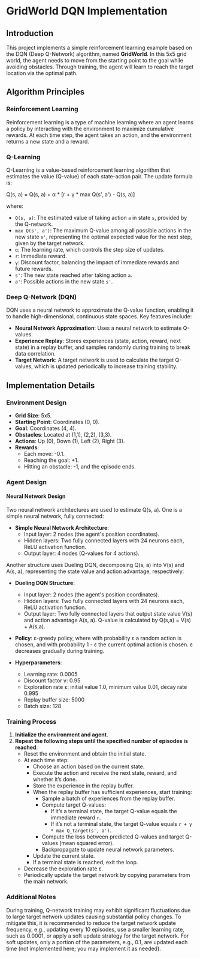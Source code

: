 # GridWorld DQN Implementation

## Introduction

This project implements a simple reinforcement learning example based on the DQN (Deep Q-Network) algorithm, named **GridWorld**. In this 5x5 grid world, the agent needs to move from the starting point to the goal while avoiding obstacles. Through training, the agent will learn to reach the target location via the optimal path.

## Algorithm Principles

### Reinforcement Learning

Reinforcement learning is a type of machine learning where an agent learns a policy by interacting with the environment to maximize cumulative rewards. At each time step, the agent takes an action, and the environment returns a new state and a reward.

### Q-Learning

Q-Learning is a value-based reinforcement learning algorithm that estimates the value (Q-value) of each state-action pair. The update formula is:

Q(s, a) = Q(s, a) + α * [r + γ * max Q(s', a') - Q(s, a)]

where:

- `Q(s, a)`: The estimated value of taking action `a` in state `s`, provided by the Q-network.
- `max Q(s', a')`: The maximum Q-value among all possible actions in the new state `s'`, representing the optimal expected value for the next step, given by the target network.
- `α`: The learning rate, which controls the step size of updates.
- `r`: Immediate reward.
- `γ`: Discount factor, balancing the impact of immediate rewards and future rewards.
- `s'`: The new state reached after taking action `a`.
- `a'`: Possible actions in the new state `s'`.

### Deep Q-Network (DQN)

DQN uses a neural network to approximate the Q-value function, enabling it to handle high-dimensional, continuous state spaces. Key features include:

- **Neural Network Approximation**: Uses a neural network to estimate Q-values.
- **Experience Replay**: Stores experiences (state, action, reward, next state) in a replay buffer, and samples randomly during training to break data correlation.
- **Target Network**: A target network is used to calculate the target Q-values, which is updated periodically to increase training stability.

## Implementation Details

### Environment Design

- **Grid Size**: 5x5.
- **Starting Point**: Coordinates (0, 0).
- **Goal**: Coordinates (4, 4).
- **Obstacles**: Located at (1,1), (2,2), (3,3).
- **Actions**: Up (0), Down (1), Left (2), Right (3).
- **Rewards**:
  - Each move: -0.1.
  - Reaching the goal: +1.
  - Hitting an obstacle: -1, and the episode ends.

### Agent Design
#### Neural Network Design
Two neural network architectures are used to estimate Q(s, a). One is a simple neural network, fully connected:

- **Simple Neural Network Architecture**:
  - Input layer: 2 nodes (the agent's position coordinates).
  - Hidden layers: Two fully connected layers with 24 neurons each, ReLU activation function.
  - Output layer: 4 nodes (Q-values for 4 actions).

Another structure uses Dueling DQN, decomposing Q(s, a) into V(s) and A(s, a), representing the state value and action advantage, respectively:

- **Dueling DQN Structure**:
  - Input layer: 2 nodes (the agent's position coordinates).
  - Hidden layers: Two fully connected layers with 24 neurons each, ReLU activation function.
  - Output layer: Two fully connected layers that output state value V(s) and action advantage A(s, a). Q-value is calculated by Q(s,a) = V(s) + A(s,a).

- **Policy**: ε-greedy policy, where with probability ε a random action is chosen, and with probability 1 - ε the current optimal action is chosen. ε decreases gradually during training.

- **Hyperparameters**:
  - Learning rate: 0.0005
  - Discount factor γ: 0.95
  - Exploration rate ε: initial value 1.0, minimum value 0.01, decay rate 0.995
  - Replay buffer size: 5000
  - Batch size: 128

### Training Process

1. **Initialize the environment and agent**.
2. **Repeat the following steps until the specified number of episodes is reached**:
   - Reset the environment and obtain the initial state.
   - At each time step:
     - Choose an action based on the current state.
     - Execute the action and receive the next state, reward, and whether it’s done.
     - Store the experience in the replay buffer.
     - When the replay buffer has sufficient experiences, start training:
       - Sample a batch of experiences from the replay buffer.
       - Compute target Q-values:
         - If it’s a terminal state, the target Q-value equals the immediate reward `r`.
         - If it’s not a terminal state, the target Q-value equals `r + γ * max Q_target(s', a')`.
       - Compute the loss between predicted Q-values and target Q-values (mean squared error).
       - Backpropagate to update neural network parameters.
     - Update the current state.
     - If a terminal state is reached, exit the loop.
   - Decrease the exploration rate ε.
   - Periodically update the target network by copying parameters from the main network.

### Additional Notes
During training, Q-network training may exhibit significant fluctuations due to large target network updates causing substantial policy changes. To mitigate this, it is recommended to reduce the target network update frequency, e.g., updating every 10 episodes, use a smaller learning rate, such as 0.0001, or apply a soft update strategy for the target network. For soft updates, only a portion of the parameters, e.g., 0.1, are updated each time (not implemented here; you may implement it as needed).
